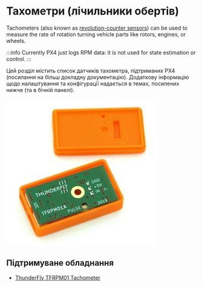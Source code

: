 # Тахометри (лічильники обертів)

Tachometers (also known as [revolution-counter sensors](https://en.wikipedia.org/wiki/Tachometer#In_automobiles,_trucks,_tractors_and_aircraft)) can be used to measure the rate of rotation turning vehicle parts like rotors, engines, or wheels.

:::info
Currently PX4 just logs RPM data: it is not used for state estimation or control.
:::

Цей розділ містить список датчиків тахометра, підтриманих PX4 (посилання на більш докладну документацію).
Додаткову інформацію щодо налаштування та конфігурації надається в темах, посилених нижче (та в бічній панелі).

![TFRPM01A](../../assets/hardware/sensors/tfrpm/tfrpm01_electronics.jpg)

## Підтримуване обладнання

- [ThunderFly TFRPM01 Tachometer](../sensor/thunderfly_tachometer.md)
